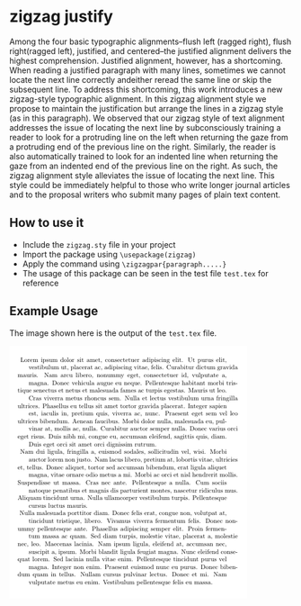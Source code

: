# zigzag justify

Among  the  four  basic  typographic  alignments–flush  left  (ragged  right),  flush  right(ragged left), justified, and centered–the justified alignment delivers the highest comprehension.  Justified alignment, however, has a shortcoming.  When reading a justified paragraph  with  many  lines,  sometimes  we  cannot  locate  the  next  line  correctly  andeither reread the same line or skip the subsequent line.  To address this shortcoming, this work introduces a new zigzag-style typographic alignment.  In this zigzag alignment style we propose to maintain the justification but arrange the lines in a zigzag style (as in this paragraph).  We observed that our zigzag style of text alignment addresses the issue of locating the next line by subconsciously training a reader to look for a protruding line on the left when returning the gaze from a protruding end of the previous line on the right.  Similarly, the reader is also automatically trained to look for an indented line when returning the gaze from an indented end of the previous line on the right.  As such, the zigzag alignment style alleviates the issue of locating the next line.  This style could be immediately helpful to those who write longer journal articles and to the proposal writers who submit many pages of plain text content.

## How to use it
* Include the `zigzag.sty` file in your project
* Import the package using `\usepackage(zigzag)`
* Apply the command using `\zigzagpar{paragraph.....}`
* The usage of this package can be seen in the test file `test.tex` for reference

## Example Usage
The image shown here is the output of the `test.tex` file.

![ZigZag](https://github.com/ba-lab/zigzag-justify/blob/main/zigzag_paragraph.png)
